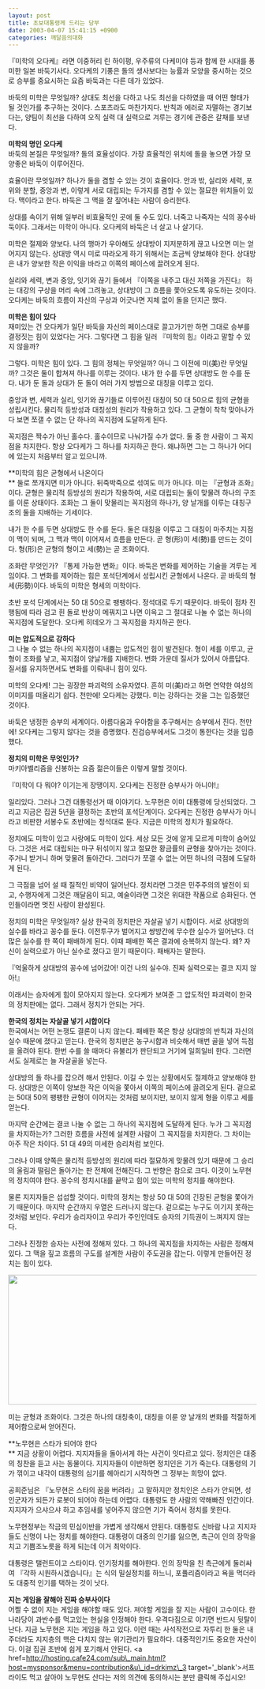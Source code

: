 ```yaml
---
layout: post
title: 초보대통령께 드리는 당부
date: 2003-04-07 15:41:15 +0900
categories: 깨달음의대화
---
```

『미학의 오다케』라면 이중허리 린 하이펑, 우주류의 다케미야 등과 함께 한 시대를 풍미한 일본 바둑기사다. 오다케의 기풍은 돌의 생사보다는 능률과 모양을 중시하는 것으로 승부를 중요시하는 요즘 바둑과는 다른 데가 있었다. </p>

바둑의 미학은 무엇일까? 상대도 최선을 다하고 나도 최선을 다하였을 때 어떤 형태가 될 것인가를 추구하는 것이다. 스포츠라도 마찬가지다. 반칙과 에러로 자멸하는 경기보다는, 양팀이 최선을 다하여 오직 실력 대 실력으로 겨루는 경기에 관중은 갈채를 보낸다. 

**미학의 명인 오다케**   
바둑의 본질은 무엇일까? 돌의 효율성이다. 가장 효율적인 위치에 돌을 놓으면 가장 모양좋은 바둑이 이루어진다. 

효율이란 무엇일까? 하나가 둘을 겸할 수 있는 것이 효율이다. 안과 밖, 실리와 세력, 포위와 분할, 중앙과 변, 이렇게 서로 대립되는 두가지를 겸할 수 있는 절묘한 위치들이 있다. 맥이라고 한다. 바둑은 그 맥을 잘 짚어내는 사람이 승리한다. 

상대를 속이기 위해 일부러 비효율적인 곳에 둘 수도 있다. 너죽고 나죽자는 식의 꽁수바둑이다. 그래서는 미학이 아니다. 오다케의 바둑은 너 살고 나 살기다. 

미학은 절제와 양보다. 나의 행마가 우아해도 상대방이 지저분하게 끊고 나오면 미는 얻어지지 않는다. 상대방 역시 미로 따라오게 하기 위해서는 조금씩 양보해야 한다. 상대방은 내가 양보한 작은 이익을 바라고 이쪽의 페이스에 끌려오게 된다. 

실리와 세력, 변과 중앙, 잇기와 끊기 들에서 『이쪽을 내주고 대신 저쪽을 가진다』 하는 대강의 구상을 머리 속에 그려놓고, 상대방이 그 흐름을 쫓아오도록 유도하는 것이다. 오다케는 바둑의 흐름이 자신의 구상과 어긋나면 지체 없이 돌을 던지곤 했다. 

**미학은 힘이 있다**  
재미있는 건 오다케가 일단 바둑을 자신의 페이스대로 끌고가기만 하면 그대로 승부를 결정짓는 힘이 있었다는 거다. 그렇다면 그 힘을 일러 『미학의 힘』이라고 말할 수 있지 않을까? 

그렇다. 미학은 힘이 있다. 그 힘의 정체는 무엇일까? 아니 그 이전에 미(美)란 무엇일까? 그것은 둘이 합쳐져 하나를 이루는 것이다. 내가 한 수를 두면 상대방도 한 수를 둔다. 내가 둔 돌과 상대가 둔 돌이 여러 가지 방법으로 대칭을 이루고 있다. 

중앙과 변, 세력과 실리, 잇기와 끊기들로 이루어진 대칭이 50 대 50으로 힘의 균형을 성립시킨다. 물리적 등방성과 대칭성의 원리가 작용하고 있다. 그 균형이 착착 맞아나가다 보면 쪼갤 수 없는 단 하나의 꼭지점에 도달하게 된다.

꼭지점은 짝수가 아닌 홀수다. 홀수이므로 나눠가질 수가 없다. 둘 중 한 사람이 그 꼭지점을 차지한다. 항상 오다케가 그 하나를 차지하곤 한다. 왜냐하면 그는 그 하나가 어디에 있는지 처음부터 알고 있으니까. 

**미학의 힘은 균형에서 나온이다  
** 둘로 쪼개지면 미가 아니다. 뒤죽박죽으로 섞여도 미가 아니다. 미는 『균형과 조화』이다. 균형은 물리적 등방성의 원리가 작용하여, 서로 대립되는 둘이 맞물려 하나의 구조를 이룬 상태이다. 조화는 그 둘이 맞물리는 꼭지점의 하나가, 양 날개를 이루는 대칭구조의 둘을 지배하는 기세이다. 

내가 한 수를 두면 상대방도 한 수를 둔다. 둘은 대칭을 이루고 그 대칭이 마주치는 지점이 맥이 되며, 그 맥과 맥이 이어져서 흐름을 만든다. 곧 형(形)이 세(勢)를 만드는 것이다. 형(形)은 균형의 형이고 세(勢)는 곧 조화이다. 

조화란 무엇인가? 『통제 가능한 변화』이다. 바둑은 변화를 제어하는 기술을 겨루는 게임이다. 그 변화를 제어하는 힘은 포석단계에서 성립시킨 균형에서 나온다. 곧 바둑의 형세(形勢)이다. 바둑의 미학은 형세의 미학이다. 

초반 포석 단계에서는 50 대 50으로 팽팽하다. 정석대로 두기 때문이다. 바둑이 점차 진행됨에 따라 검고 흰 돌로 반상이 메꿔지고 나면 이윽고 그 절대로 나눌 수 없는 하나의 꼭지점에 도달한다. 오다케 히데오가 그 꼭지점을 차지하곤 한다.

**미는 압도적으로 강하다**  
그 나눌 수 없는 하나의 꼭지점이 내뿜는 압도적인 힘이 발견된다. 형이 세를 이루고, 균형이 조화를 낳고, 꼭지점이 양날개를 지배한다. 변화 가운데 질서가 있어서 아름답다. 질서를 유지하면서도 변화를 이뤄내니 힘이 있다.

미학의 오다케! 그는 굉장한 파괴력의 소유자였다. 흔히 미(美)라고 하면 연약한 여성의 이미지를 떠올리기 쉽다. 천만에! 오다케는 강했다. 미는 강하다는 것을 그는 입증했던 것이다.

바둑은 냉정한 승부의 세계이다. 아름다움과 우아함을 추구해서는 승부에서 진다. 천만에! 오다케는 그렇지 않다는 것을 증명했다. 진검승부에서도 그것이 통한다는 것을 입증했다. 

**정치의 미학은 무엇인가?**  
마키아벨리즘을 신봉하는 요즘 젊은이들은 이렇게 말할 것이다. 

『미학이 다 뭐야? 이기는게 장땡이지. 오다케는 진정한 승부사가 아니야!』

일리있다. 그러나 그건 대통령선거 때 이야기다. 노무현은 이미 대통령에 당선되었다. 그리고 지금은 집권 5년을 결정하는 초반의 포석단계이다. 오다케는 진정한 승부사가 아니라고 비판한 서봉수도 초반에는 정석대로 둔다. 지금은 미학의 정치가 필요하다. 

정치에도 미학이 있고 사랑에도 미학이 있다. 세상 모든 것에 알게 모르게 미학이 숨어있다. 그것은 서로 대립되는 마구 뒤섞이지 않고 절묘한 황금률의 균형을 찾아가는 것이다. 주거니 받거니 하며 맞물려 돌아간다. 그러다가 쪼갤 수 없는 어떤 하나의 극점에 도달하게 된다. 

그 극점을 넘어 설 때 질적인 비약이 일어난다. 정치라면 그것은 민주주의의 발전이 되고, 수행자에게 그것은 깨달음이 되고, 예술이라면 그것은 위대한 작품으로 승화된다. 연인들이라면 멋진 사랑이 완성된다.

정치의 미학은 무엇일까? 실상 한국의 정치판은 자살골 넣기 시합이다. 서로 상대방의 실수를 바라고 꽁수를 둔다. 이전투구가 벌어지고 쌍방간에 무수한 실수가 일어난다. 더 많은 실수를 한 쪽이 패배하게 된다. 이때 패배한 쪽은 결과에 승복하지 않는다. 왜? 자신이 실력으로가 아닌 실수로 졌다고 믿기 때문이다. 패배자는 말한다. 

『억울하게 상대방의 꽁수에 넘어갔어! 이건 나의 실수야. 진짜 실력으로는 결코 지지 않아!』

이래서는 승자에게 힘이 모아지지 않는다. 오다케가 보여준 그 압도적인 파괴력이 한국의 정치판에는 없다. 그래서 정치가 안되는 거다. 

**한국의 정치는 자살골 넣기 시합이다**  
한국에서는 어떤 논쟁도 결론이 나지 않는다. 패배한 쪽은 항상 상대방의 반칙과 자신의 실수 때문에 졌다고 믿는다. 한국의 정치판은 농구시합과 비슷해서 매번 골을 넣어 득점을 올려야 된다. 한번 수를 쓸 때마다 유불리가 판단되고 거기에 일희일비 한다. 그러면서도 실제로는 늘 자살골을 넣는다. 

상대방의 돌 하나를 잡으려 해서 안된다. 이길 수 있는 상황에서도 절제하고 양보해야 한다. 상대방은 이쪽이 양보한 작은 이익을 쫓아서 이쪽의 페이스에 끌려오게 된다. 겉으로는 50대 50의 팽팽한 균형이 이어지는 것처럼 보이지만, 보이지 않게 형을 이루고 세를 얻는다. 

마지막 순간에는 결코 나눌 수 없는 그 하나의 꼭지점에 도달하게 된다. 누가 그 꼭지점을 차지하는가? 그러한 흐름을 사전에 설계한 사람이 그 꼭지점을 차지한다. 그 차이는 아주 작은 차이다. 51 대 49의 미세한 승리처럼 보인다. 

그러나 이때 양쪽은 물리적 등방성의 원리에 따라 절묘하게 맞물려 있기 때문에 그 승리의 울림과 떨림은 돌아가는 판 전체에 전해진다. 그 반향은 참으로 크다. 이것이 노무현의 정치여야 한다. 꽁수의 정치시대를 끝막고 힘이 있는 미학의 정치를 해야한다. 

물론 지지자들은 섭섭할 것이다. 미학의 정치는 항상 50 대 50의 긴장된 균형을 쫓아가기 때문이다. 마지막 순간까지 우열은 드러나지 않는다. 겉으로는 누구도 이기지 못하는 것처럼 보인다. 우리가 승리자이고 우리가 주인인데도 승자의 기득권이 느껴지지 않는다. 

그러나 진정한 승자는 사전에 정해져 있다. 그 하나의 꼭지점을 차지하는 사람은 정해져 있다. 그 맥을 짚고 흐름의 구도를 설계한 사람이 주도권을 잡는다. 이렇게 만들어진 정치는 힘이 있다. 

<img src="http://drkimz.com/technote/board/private/upimg/1049700205.JPG" width="536" height="263" border="0" />

미는 균형과 조화이다. 그것은 하나의 대칭축이, 대칭을 이룬 양 날개의 변화를 적절하게 제어함으로써 얻어진다.

**노무현은 스타가 되어야 한다  
** 지금 상황이 어렵다. 지지자들을 돌아서게 하는 사건이 잇다르고 있다. 정치인은 대중의 칭찬을 듣고 사는 동물이다. 지지자들이 이반하면 정치인은 기가 죽는다. 대통령의 기가 꺾이고 내각이 대통령의 심기를 헤아리기 시작하면 그 정부는 희망이 없다. 

공희준님은 『노무현은 스타의 꿈을 버려라』고 말하지만 정치인은 스타가 안되면, 성인군자가 되든가 로봇이 되어야 하는데 어렵다. 대통령도 한 사람의 약해빠진 인간이다. 지지자가 으샤으샤 하고 추임새를 넣어주지 않으면 기가 죽어서 정치를 못한다.

노무현정부는 작금의 민심이반을 가볍게 생각해서 안된다. 대통령도 신바람 나고 지지자들도 신명이 나는 정치를 해야한다. 대통령이 대중의 인기를 잃으면, 측근이 인의 장막을 치고 기쁨조노릇을 하게 되는데 이거 최악이다. 

대통령은 탤런트이고 스타이다. 인기정치를 해야한다. 인의 장막을 친 측근에게 둘러싸여 『각하 시원하시겠습니다』는 식의 밀실정치를 하느니, 포퓰리즘이라고 욕을 먹더라도 대중적 인기를 택하는 것이 낫다. 

**지는 게임을 잘해야 진짜 승부사이다**  
어쩔 수 없이 지는 게임을 해야할 때도 있다. 져야할 게임을 잘 지는 사람이 고수이다. 한나라당이 과반수를 먹고있는 현실을 인정해야 한다. 우격다짐으로 이기면 반드시 뒷탈이 난다. 지금 노무현은 지는 게임을 하고 있다. 이런 때는 사석작전으로 자투리 한 둘은 내주더라도 지지층의 핵은 다치지 않는 위기관리가 필요하다. 대중적인기도 중요한 자산이다. 이걸 집권 초반에 쉽게 포기해서 안된다. <a href=http://hosting.cafe24.com/sub\_main.html?host=mysponsor&menu=contribution&u\_id=drkimz\_3 target='\_blank'>서프라이도 먹고 살아야 노무현도 산다는 저의 의견에 동의하시는 분만 클릭해 주십시오!</a>